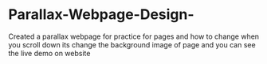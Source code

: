 # Parallax-Webpage-Design-
Created a parallax webpage for practice for pages and how to change when you scroll down its change the background image of page and you can see the live demo on website
